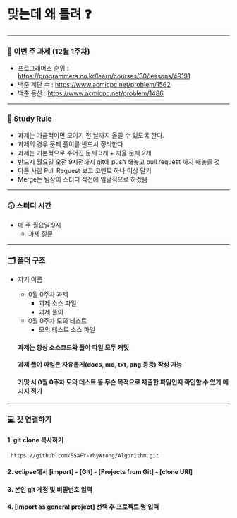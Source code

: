 # 맞는데 왜 틀려 :question:
---

### :page_facing_up: 이번 주 과제 (12월 1주차)
* 프로그래머스 순위 : https://programmers.co.kr/learn/courses/30/lessons/49191
* 백준 계단 수 : https://www.acmicpc.net/problem/1562
* 백준 등산 : https://www.acmicpc.net/problem/1486



---

### :closed_book: Study Rule
* 과제는 가급적이면 모이기 전 날까지 올릴 수 있도록 한다. 
* 과제의 경우 문제 풀이를 반드시 정리한다
* 과제는 기본적으로 주어진 문제 3개 + 자율 문제 2개
* 반드시 월요일 오전 9시전까지 git에 push 해놓고 pull request 까지 해놓을 것
* 다른 사람 Pull Request 보고 코멘트 하나 이상 달기
* Merge는 팀장이 스터디 직전에 일괄적으로 하겠음

---

### :clock830: 스터디 시간
* 매 주 월요일 9시
	* 과제 질문
	

---

### 🗂 폴더 구조
* 자기 이름
	* 0월 0주차 과제
		* 과제 소스 파일
		* 과제 풀이
	* 0월 0주차 모의 테스트
		* 모의 테스트 소스 파일

	#### 과제는 항상 소스코드와 풀이 파일 모두 커밋
	#### 과제 풀이 파일은 자유롭게(docs, md, txt, png 등등) 작성 가능
	#### 커밋 시 0월 0주차 모의 테스트 등 무슨 목적으로 제출한 파일인지 확인할 수 있게 메시지 적기
---
### :computer: 깃 연결하기

#### 1. git clone 복사하기
```
 https://github.com/SSAFY-WhyWrong/Algorithm.git
```

#### 2. eclipse에서 [import] - [Git] - [Projects from Git] - [clone URI]
#### 3. 본인 git 계정 및 비밀번호 입력
#### 4. [Import as general project] 선택 후 프로젝트 명 입력

 
